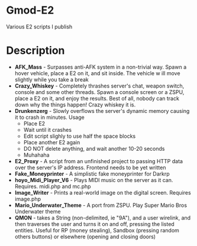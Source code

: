 # Gmod-E2
Various E2 scripts I publish

# Description
* **AFK_Mass** - Surpasses anti-AFK system in a non-trivial way. Spawn a hover vehicle, place a E2 on it, and sit inside. The vehicle w ill move slightly while you take a break
* **Crazy_Whiskey** - Completely thrashes server's chat, weapon switch, console and some other threads. Spawn a console screen or a ZSPU, place a E2 on it, and enjoy the results. Best of all, nobody can track down why the things happen! Crazy whiskey it is.
* **Drunkenzerg** - Slowly overflows the server's dynamic memory causing it to crash in minutes. Usage
	* Place E2
	* Wait until it crashes
	* Edit script slighly to use half the space blocks
	* Place another E2 again
	* DO NOT delete anything, and wait another 10-20 seconds
	* Muhahaha
* **E2_Proxy** - A script from an unfinished project to passing HTTP data over the server's IP address. Frontend needs to be yet written
* **Fake_Moneyprinter** - A simplistic fake moneyprinter for Darkrp
* **hoyo_Midi_Player_V6** - Plays MIDI music on the server as it can. Requires. midi.php and mc.php
* **Image_Writer** - Prints a real-world image on the digital screen. Requires image.php
* **Mario_Underwater_Theme** - A port from ZSPU. Play Super Mario Bros Underwater theme
* **QMON** - takes a String (non-delimited, ie "9A"), and a user wirelink, and then traverses the user and turns it on and off, pressing the listed entities. Useful for RP (money stealing), Sandbox (pressing random others buttons) or elsewhere  (opening and closing doors)
